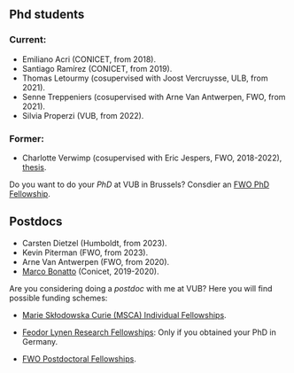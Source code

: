## Phd students

### Current:
* Emiliano Acri (CONICET, from 2018).
* Santiago Ramírez (CONICET, from 2019).
* Thomas Letourmy (cosupervised with Joost Vercruysse, ULB, from 2021).
* Senne Treppeniers (cosupervised with Arne Van Antwerpen, FWO, from 2021).
* Silvia Properzi (VUB, from 2022).

### Former:
* Charlotte Verwimp (cosupervised with Eric Jespers, FWO, 2018-2022), [thesis](files/verwimp.pdf).

Do you want to do your _PhD_ at VUB in Brussels? Consdier an [FWO PhD Fellowship](https://www.fwo.be/en/fellowships-funding/phd-fellowships/). 

## Postdocs

* Carsten Dietzel (Humboldt, from 2023).
* Kevin Piterman (FWO, from 2023).
* Arne Van Antwerpen (FWO, from 2020).
* [Marco Bonatto](https://marcobonatto87.wixsite.com/mb87) (Conicet, 2019-2020).

Are you considering doing a _postdoc_ with me at VUB? Here you will find possible funding schemes: 

* [Marie Skłodowska Curie (MSCA) Individual Fellowships](https://marie-sklodowska-curie-actions.ec.europa.eu/actions/postdoctoral-fellowships).

* [Feodor Lynen Research Fellowships](https://www.humboldt-foundation.de/en/apply/sponsorship-programmes/feodor-lynen-research-fellowship): Only if you obtained your PhD in Germany.

* [FWO Postdoctoral Fellowships](https://www.fwo.be/en/fellowships-funding/postdoctoral-fellowships/).


